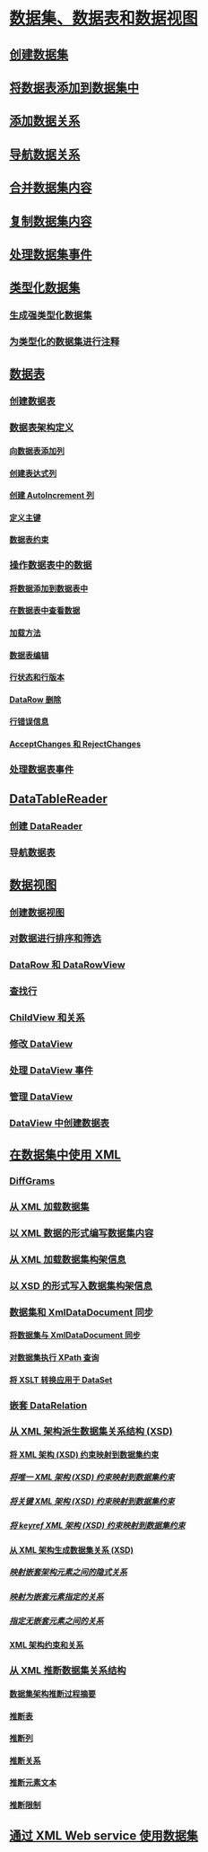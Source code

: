 # [数据集、数据表和数据视图](index.md)
## [创建数据集](creating-a-dataset.md)
## [将数据表添加到数据集中](adding-a-datatable-to-a-dataset.md)
## [添加数据关系](adding-datarelations.md)
## [导航数据关系](navigating-datarelations.md)
## [合并数据集内容](merging-dataset-contents.md)
## [复制数据集内容](copying-dataset-contents.md)
## [处理数据集事件](handling-dataset-events.md)
## [类型化数据集](typed-datasets.md)
### [生成强类型化数据集](generating-strongly-typed-datasets.md)
### [为类型化的数据集进行注释](annotating-typed-datasets.md)
## [数据表](datatables.md)
### [创建数据表](creating-a-datatable.md)
### [数据表架构定义](datatable-schema-definition.md)
#### [向数据表添加列](adding-columns-to-a-datatable.md)
#### [创建表达式列](creating-expression-columns.md)
#### [创建 AutoIncrement 列](creating-autoincrement-columns.md)
#### [定义主键](defining-primary-keys.md)
#### [数据表约束](datatable-constraints.md)
### [操作数据表中的数据](manipulating-data-in-a-datatable.md)
#### [将数据添加到数据表中](adding-data-to-a-datatable.md)
#### [在数据表中查看数据](viewing-data-in-a-datatable.md)
#### [加载方法](the-load-method.md)
#### [数据表编辑](datatable-edits.md)
#### [行状态和行版本](row-states-and-row-versions.md)
#### [DataRow 删除](datarow-deletion.md)
#### [行错误信息](row-error-information.md)
#### [AcceptChanges 和 RejectChanges](acceptchanges-and-rejectchanges.md)
### [处理数据表事件](handling-datatable-events.md)
## [DataTableReader](datatablereaders.md)
### [创建 DataReader](creating-a-datareader.md)
### [导航数据表](navigating-datatables.md)
## [数据视图](dataviews.md)
### [创建数据视图](creating-a-dataview.md)
### [对数据进行排序和筛选](sorting-and-filtering-data.md)
### [DataRow 和 DataRowView](datarows-and-datarowviews.md)
### [查找行](finding-rows.md)
### [ChildView 和关系](childviews-and-relations.md)
### [修改 DataView](modifying-dataviews.md)
### [处理 DataView 事件](handling-dataview-events.md)
### [管理 DataView](managing-dataviews.md)
### [ DataView 中创建数据表](creating-a-datatable-from-a-dataview.md)
## [在数据集中使用 XML](using-xml-in-a-dataset.md)
### [DiffGrams](diffgrams.md)
### [从 XML 加载数据集](loading-a-dataset-from-xml.md)
### [以 XML 数据的形式编写数据集内容](writing-dataset-contents-as-xml-data.md)
### [从 XML 加载数据集构架信息](loading-dataset-schema-information-from-xml.md)
### [以 XSD 的形式写入数据集构架信息](writing-dataset-schema-information-as-xsd.md)
### [数据集和 XmlDataDocument 同步](dataset-and-xmldatadocument-synchronization.md)
#### [将数据集与 XmlDataDocument 同步](synchronizing-a-dataset-with-an-xmldatadocument.md)
#### [对数据集执行 XPath 查询](performing-an-xpath-query-on-a-dataset.md)
#### [将 XSLT 转换应用于 DataSet](applying-an-xslt-transform-to-a-dataset.md)
### [嵌套 DataRelation](nesting-datarelations.md)
### [从 XML 架构派生数据集关系结构 (XSD)](deriving-dataset-relational-structure-from-xml-schema-xsd.md)
#### [将 XML 架构 (XSD) 约束映射到数据集约束](mapping-xml-schema-xsd-constraints-to-dataset-constraints.md)
##### [将唯一 XML 架构 (XSD) 约束映射到数据集约束](map-unique-xml-schema-xsd-constraints-to-dataset-constraints.md)
##### [将关键 XML 架构 (XSD) 约束映射到数据集约束](map-key-xml-schema-xsd-constraints-to-dataset-constraints.md)
##### [将 keyref XML 架构 (XSD) 约束映射到数据集约束](map-keyref-xml-schema-xsd-constraints-to-dataset-constraints.md)
#### [从 XML 架构生成数据集关系 (XSD)](generating-dataset-relations-from-xml-schema-xsd.md)
##### [映射嵌套架构元素之间的隐式关系](map-implicit-relations-between-nested-schema-elements.md)
##### [映射为嵌套元素指定的关系](map-relations-specified-for-nested-elements.md)
##### [指定无嵌套元素之间的关系](specify-relations-between-elements-with-no-nesting.md)
#### [XML 架构约束和关系](xml-schema-constraints-and-relationships.md)
### [从 XML 推断数据集关系结构](inferring-dataset-relational-structure-from-xml.md)
#### [数据集架构推断过程摘要](summary-of-the-dataset-schema-inference-process.md)
#### [推断表](inferring-tables.md)
#### [推断列](inferring-columns.md)
#### [推断关系](inferring-relationships.md)
#### [推断元素文本](inferring-element-text.md)
#### [推断限制](inference-limitations.md)
## [通过 XML Web service 使用数据集](consuming-a-dataset-from-an-xml-web-service.md)
